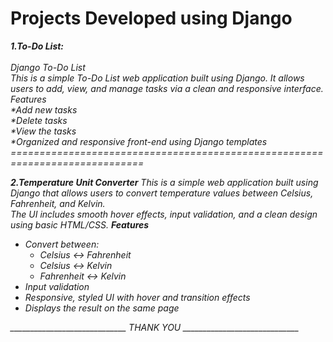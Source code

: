 # Projects Developed using Django
<i>
<b>1.To-Do List:</b><br><br>
Django To-Do List<br>
This is a simple To-Do List web application built using Django. It allows users to add, view, and manage tasks via a clean and responsive interface.<br>
 Features<br>
*Add new tasks<br>
*Delete tasks<br>
*View the tasks <br>
*Organized and responsive front-end using Django templates<br>
 =============================================================================

 <b>2.Temperature Unit Converter</b>
<i>
This is a simple web application built using Django that allows users to convert temperature values between Celsius, Fahrenheit, and Kelvin. <br>
The UI includes smooth hover effects, input validation, and a clean design using basic HTML/CSS.
**Features**

- Convert between:
  - Celsius ↔ Fahrenheit
  - Celsius ↔ Kelvin
  - Fahrenheit ↔ Kelvin
- Input validation
- Responsive, styled UI with hover and transition effects
- Displays the result on the same page


_____________________________ THANK YOU _____________________________
